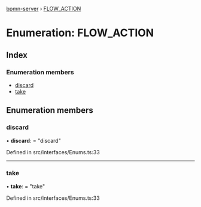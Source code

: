 [bpmn-server](../README.md) › [FLOW_ACTION](flow_action.md)

# Enumeration: FLOW_ACTION

## Index

### Enumeration members

* [discard](flow_action.md#discard)
* [take](flow_action.md#take)

## Enumeration members

###  discard

• **discard**: = "discard"

Defined in src/interfaces/Enums.ts:33

___

###  take

• **take**: = "take"

Defined in src/interfaces/Enums.ts:33
